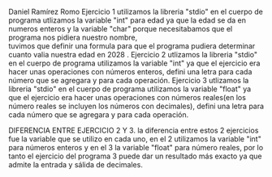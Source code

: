 Daniel Ramírez Romo 
Ejercicio 1
utilizamos la libreria "stdio"
en el cuerpo de programa utlizamos la variable "int" para edad ya que la edad se da en numeros enteros y la variable "char" porque necesitabamos que el programa nos pidiera nuestro nombre,  
tuvimos que definir una formula para que el programa pudiera determinar cuanto valia nuestra edad en 2028 .
Ejercicio 2 
utlizamos la libreria "stdio"
en el cuerpo de programa utilizamos la variable "int" ya que el ejercicio era hacer unas operaciones con números enteros, defini una letra para cada número que se agregara y para cada operación. 
Ejercicio 3
utlizamos la libreria "stdio"
en el cuerpo de programa utilizamos la variable "float" ya que el ejercicio era hacer unas operaciones con números reales(en los número reales se incluyen los números con decimales), defini una letra para cada número que se agregara y para cada operación. 

 DIFERENCIA ENTRE EJERCICIO 2 Y 3.
la diferencia entre estos 2 ejercicios fue la variable que se utilizo en cada uno, en el 2 utilizamos la variable "int" para números enteros y en el 3 la variable "float" para número reales, por lo tanto el ejercicio del programa 3 puede dar un resultado más exacto ya que admite la entrada y sálida de decimales.
 
